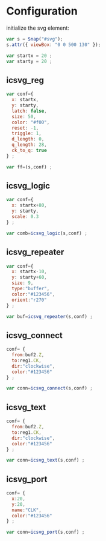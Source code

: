 # Configuration

initialize the svg element:

```js
var s = Snap("#svg");
s.attr({ viewBox: "0 0 500 130" });

var startx = 20 ;
var starty = 20 ;
```

## icsvg_reg

```js
var conf={
  x: startx,
  y: starty,
  latch: false,
  size: 50,
  color: "#f00",
  reset: -1,
  triggle: 1,
  d_length: 0,
  q_length: 28,
  ck_to_q: true
} ;

var ff=(s,conf) ;
```

## icsvg_logic

```js
var conf={
  x: startx+80,
  y: starty,
  scale: 0.3
} ;

var comb=icsvg_logic(s,conf) ;
```

## icsvg_repeater

```js
var conf={
  x: startx-10,
  y: starty+60,
  size: 9,
  type:"buffer",
  color:"#123456",
  orient:"r270"
} ;

var buf=icsvg_repeater(s,conf) ;
```

## icsvg_connect

```js
conf= {
  from:buf2.Z,
  to:reg1.CK,
  dir:"clockwise",
  color:"#123456"
} ;

var conn=icsvg_connect(s,conf) ;
```

## icsvg_text

```js
conf= {
  from:buf2.Z,
  to:reg1.CK,
  dir:"clockwise",
  color:"#123456"
} ;

var conn=icsvg_text(s,conf) ;
```

## icsvg_port

```js
conf= {
  x:20,
  y:20,
  name:"CLK",
  color:"#123456"
} ;

var conn=icsvg_port(s,conf) ;
```
